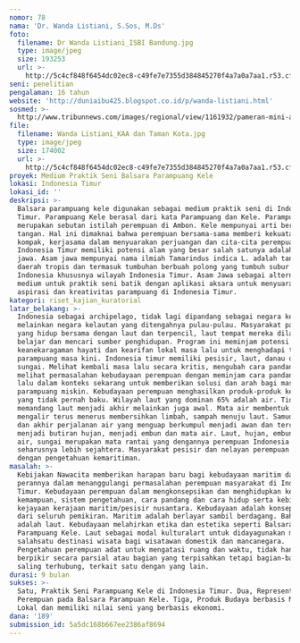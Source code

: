 ```yaml
---
nomor: 78
nama: 'Dr. Wanda Listiani, S.Sos, M.Ds'
foto:
  filename: Dr Wanda Listiani_ISBI Bandung.jpg
  type: image/jpeg
  size: 193253
  url: >-
    http://5c4cf848f6454dc02ec8-c49fe7e7355d384845270f4a7a0a7aa1.r53.cf2.rackcdn.com/3ac94f8a-0665-41b8-89a2-d188f27ca62b/Dr%20Wanda%20Listiani_ISBI%20Bandung.jpg
seni: penelitian
pengalaman: 16 tahun
website: 'http://duniaibu425.blogspot.co.id/p/wanda-listiani.html'
sosmed: >-
  http://www.tribunnews.com/images/regional/view/1161932/pameran-mini-art-project
file:
  filename: Wanda Listiani_KAA dan Taman Kota.jpg
  type: image/jpeg
  size: 174002
  url: >-
    http://5c4cf848f6454dc02ec8-c49fe7e7355d384845270f4a7a0a7aa1.r53.cf2.rackcdn.com/01d1040e-d3a5-477b-b94c-ae18efe75dce/Wanda%20Listiani_KAA%20dan%20Taman%20Kota.jpg
proyek: Medium Praktik Seni Balsara Parampuang Kele
lokasi: Indonesia Timur
lokasi_id: ''
deskripsi: >-
  Balsara parampuang kele digunakan sebagai medium praktik seni di Indonesia
  Timur. Parampuang Kele berasal dari kata Parampuang dan Kele. Parampuang
  merupakan sebutan istilah perempuan di Ambon. Kele mempunyai arti bergandengan
  tangan. Hal ini dimaknai bahwa perempuan bersama-sama memberi kekuatan,
  kompak, kerjasama dalam menyuarakan perjuangan dan cita-cita perempuan.
  Indonesia Timur memiliki potensi alam yang besar salah satunya adalah asam
  jawa. Asam jawa mempunyai nama ilmiah Tamarindus indica L. adalah tanaman
  daerah tropis dan termasuk tumbuhan berbuah polong yang tumbuh subur di
  Indonesia khususnya wilayah Indonesia Timur. Asam Jawa sebagai alternative
  medium untuk praktik seni batik dengan aplikasi aksara untuk menyuarakan
  aspirasi dan kreativitas parampuang di Indonesia Timur.
kategori: riset_kajian_kuratorial
latar_belakang: >-
  Indonesia sebagai archipelago, tidak lagi dipandang sebagai negara kepulauan
  melainkan negara kelautan yang ditengahnya pulau-pulau. Masyarakat parampuang
  yang hidup bersama dengan laut dan terpencil, laut tempat mereka dilahirkan,
  belajar dan mencari sumber penghidupan. Program ini meminjam potensi
  keanekaragaman hayati dan kearifan lokal masa lalu untuk menghadapi tantangan
  parampuang masa kini. Indonesia timur memiliki pesisir, laut, danau dan
  sungai. Melihat kembali masa lalu secara kritis, mengubah cara pandang,
  melihat permasalahan kebudayaan perempuan dengan meminjam cara pandang masa
  lalu dalam konteks sekarang untuk memberikan solusi dan arah bagi masyarakat
  parampuang miskin. Kebudayaan perempuan menghasilkan produk-produk kebudayaan
  yang tidak pernah baku. Wilayah laut yang dominan 65% adalah air. Tidak
  memandang laut menjadi akhir melainkan juga awal. Mata air membentuk sungai
  mengalir terus menerus membersihkan limbah, sampah menuju laut. Samudera awal
  dan akhir perjalanan air yang menguap berkumpul menjadi awan dan tercurah
  menjadi butiran hujan, menjadi embun dan mata air. Laut, hujan, embun, mata
  air, sungai merupakan mata rantai yang dengannya perempuan Indonesia
  seharusnya lebih sejahtera. Masyarakat pesisir dan nelayan perempuan kaya
  dengan pengetahuan kemaritiman. 
masalah: >-
  Kebijakan Nawacita memberikan harapan baru bagi kebudayaan maritim dan
  perannya dalam menanggulangi permasalahan perempuan masyarakat di Indonesia
  Timur. Kebudayaan perempuan dalam mengkonsepsikan dan menghidupkan kembali
  kemampuan, sistem pengetahuan, cara pandang dan cara hidup serta kebiasaan
  kejayaan kerajaan maritim/pesisir nusantara. Kebudayaan adalah konsep dasar
  dari seluruh pemikiran. Maritim adalah berlayar sambil berdagang. Bahari
  adalah laut. Kebudayaan melahirkan etika dan estetika seperti Balsara
  Parampuang Kele. Laut sebagai modal kulturalart untuk didayagunakan menjadi
  salahsatu destinasi wisata bagi wisatawan domestik dan mancanegara.
  Pengetahuan perempuan adat untuk mengatasi ruang dan waktu, tidak hanya
  berpikir secara parsial atau bagian yang terpisahkan tetapi bagian-bagian yang
  saling terhubung, terkait satu dengan yang lain. 
durasi: 9 bulan
sukses: >-
  Satu, Praktik Seni Parampuang Kele di Indonesia Timur. Dua, Representasi
  Perempuan pada Balsara Parampuan Kele. Tiga, Produk Budaya berbasis Muatan
  Lokal dan memiliki nilai seni yang berbasis ekonomi.
dana: '189'
submission_id: 5a5dc168b667ee2386af8694
---
```

